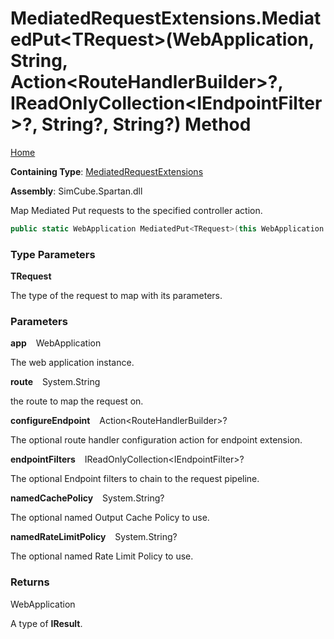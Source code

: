 # MediatedRequestExtensions\.MediatedPut\<TRequest\>\(WebApplication, String, Action\<RouteHandlerBuilder\>?, IReadOnlyCollection\<IEndpointFilter\>?, String?, String?\) Method

[Home](../../../../README.md)

**Containing Type**: [MediatedRequestExtensions](../README.md)

**Assembly**: SimCube\.Spartan\.dll

  
Map Mediated Put requests to the specified controller action\.

```csharp
public static WebApplication MediatedPut<TRequest>(this WebApplication app, string route, Action<RouteHandlerBuilder>? configureEndpoint = null, IReadOnlyCollection<IEndpointFilter>? endpointFilters = null, string? namedCachePolicy = null, string? namedRateLimitPolicy = null) where TRequest : SimCube.Spartan.Interfaces.IMediatedRequest
```

### Type Parameters

**TRequest**

The type of the request to map with its parameters\.

### Parameters

**app** &ensp; WebApplication

The web application instance\.

**route** &ensp; System\.String

the route to map the request on\.

**configureEndpoint** &ensp; Action\<RouteHandlerBuilder\>?

The optional route handler configuration action for endpoint extension\.

**endpointFilters** &ensp; IReadOnlyCollection\<IEndpointFilter\>?

The optional Endpoint filters to chain to the request pipeline\.

**namedCachePolicy** &ensp; System\.String?

The optional named Output Cache Policy to use\.

**namedRateLimitPolicy** &ensp; System\.String?

The optional named Rate Limit Policy to use\.

### Returns

WebApplication

A type of **IResult**\.